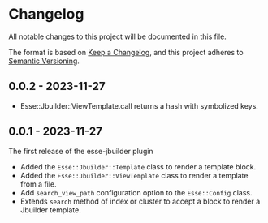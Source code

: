 # Changelog

All notable changes to this project will be documented in this file.

The format is based on [Keep a Changelog](https://keepachangelog.com/en/1.0.0/), and this project adheres to [Semantic Versioning](https://semver.org/spec/v2.0.0.html).

## 0.0.2 - 2023-11-27
* Esse::Jbuilder::ViewTemplate.call returns a hash with symbolized keys.

## 0.0.1 - 2023-11-27
The first release of the esse-jbuilder plugin
* Added the `Esse::Jbuilder::Template` class to render a template block.
* Added the `Esse::Jbuilder::ViewTemplate` class to render a template from a file.
* Add `search_view_path` configuration option to the `Esse::Config` class.
* Extends `search` method of index or cluster to accept a block to render a Jbuilder template.
